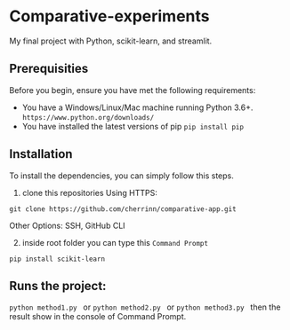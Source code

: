# Comparative-experiments
My final project with Python, scikit-learn, and streamlit.

## Prerequisities
Before you begin, ensure you have met the following requirements:
- You have a Windows/Linux/Mac machine running Python 3.6+. ``https://www.python.org/downloads/``
- You have installed the latest versions of pip ``pip install pip``

## Installation
To install the dependencies, you can simply follow this steps.

1. clone this repositories
Using HTTPS:
```
git clone https://github.com/cherrinn/comparative-app.git
```
Other Options: SSH, GitHub CLI

2. inside root folder you can type this ``Command Prompt``
```
pip install scikit-learn
```

## Runs the project:
```python method1.py ```
or
```python method2.py ```
or
```python method3.py ```
then the result show in the console of Command Prompt.